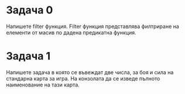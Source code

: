 # Задача 0
Напишете filter функция. Filter функция представлява филтриране на елементи от масив по дадена предикатна функция.

# Задача 1
Напишете задача в която се въвеждат две числа, за боя и сила на стандарна карта за игра. На конзолата да се изведе пълното наименование на тази карта.

